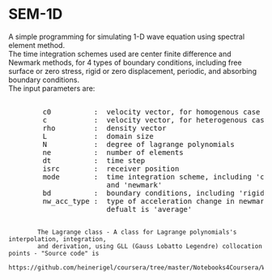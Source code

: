 # SEM-1D
A simple programming for simulating 1-D wave equation using spectral element method.<br> The time integration schemes used are center finite difference and Newmark methods, for 4 types of boundary conditions, including free surface or zero stress, rigid or zero displacement, periodic, and absorbing boundary conditions.<br>
The input parameters are:<br>
<pre> 
        c0          :  velocity vector, for homogenous case
        c           :  velocity vector, for heterogenous case
        rho         :  density vector
        L           :  domain size
        N           :  degree of lagrange polynomials
        ne          :  number of elements
        dt          :  time step
        isrc        :  receiver position
        mode        :  time integration scheme, including 'cfd' (centered finite difference) 
                       and 'newmark'
        bd          :  boundary conditions, including 'rigid', 'free', 'absorbing', 'periodic'
        nw_acc_type :  type of acceleration change in newmark method, including 'average','linear'
                       defualt is 'average'<br>
</pre>
            The Lagrange class - A class for Lagrange polynomials's interpolation, integration, 
            and derivation, using GLL (Gauss Lobatto Legendre) collocation points - "Source code" is 
            https://github.com/heinerigel/coursera/tree/master/Notebooks4Coursera/W9
              
